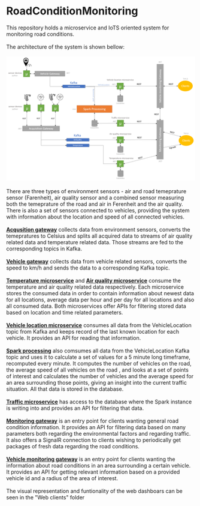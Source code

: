 # RoadConditionMonitoring
 This repository holds a microservice and IoTS oriented system for monitoring road conditions.  
 <br/>
 The architecture of the system is shown bellow:  
 <br/>
![architecture image](https://github.com/MashaNes/RoadConditionMonitoring/blob/main/Architecture.png)  
<br/>
There are three types of environment sensors - air and road temeprature sensor (Farenheit), air quality sensor and a combined sensor measuring both the temeprature of the road and air in Ferenheit and 
the air quality. 
There is also a set of sensors connected to vehicles, providing the system with information about the location and speed of all connected vehicles.  
<br/>
<b><ins>Acqusition gateway</ins></b> collects data from environment sensors, converts the temepratures to Celsius and splits all acquired data to streams of air quality related data and temperature related data. Those streams are fed to the corresponding topics in Kafka.  
<br/>
<b><ins>Vehicle gateway</ins></b> collects data from vehicle related sensors, converts the speed to km/h and sends the data to a corresponding Kafka topic.  
<br/>
<b><ins>Temperature microservice</ins></b> and <b><ins>Air quality microservice</ins></b> consume the temperature and air quality related data respectively.
Each microservice stores the consumed data in order to contain information about newest data for all locations, average data per hour and per day for all locations and also all consumed data.
Both microservices offer APIs for filtering stored data based on location and time related parameters.  
<br/>
<b><ins>Vehicle location microservice</ins></b> consumes all data from the VehicleLocation topic from Kafka and keeps record of the last known location for each vehicle. It provides an API for reading that information.  
<br/>
<b><ins>Spark processing</ins></b> also comsumes all data from the VehicleLocation Kafka topic and uses it to calculate a set of values for a 5 minute long timeframe, recomputed every minute.
It computes the number of vehicles on the road, the average speed of all vehicles on the road , and looks at a set of points of interest and calculates the number of 
vehicles and the average speed for an area surrounding those points, giving an insight into the current traffic situation. All that data is stored in the database.  
<br/>
<b><ins>Traffic microservice</ins></b> has access to the database where the Spark instance is writing into and provides an API for filtering that data.  
<br/>
<b><ins>Monitoring gateway</ins></b> is an entry point for clients wanting general road condition information. It provides an API for filtering data based on many parameters both regarding the environmental factors
and regarding traffic. It also offers a SignalR connection to clients wishing to periodically get packages of fresh data regarding the road conditions.  
<br/>
<b><ins>Vehicle monitoring gateway</ins></b> is an entry point for clients wanting the information about road conditions in an area surrounding a certain vehicle.
It provides an API for getting relevant information based on a provided vehicle id and a radius of the area of interest.  
<br/>
The visual representation and funtionality of the web dashboars can be seen in the "Web clients" folder  
